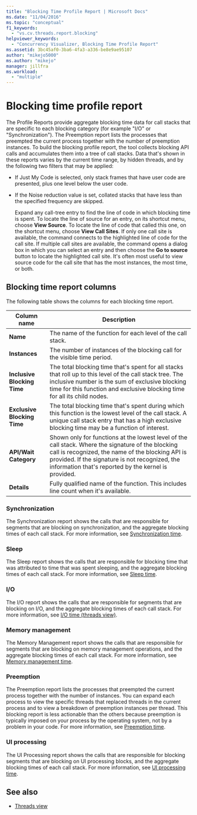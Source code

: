 ```yaml
---
title: "Blocking Time Profile Report | Microsoft Docs"
ms.date: "11/04/2016"
ms.topic: "conceptual"
f1_keywords:
  - "vs.cv.threads.report.blocking"
helpviewer_keywords:
  - "Concurrency Visualizer, Blocking Time Profile Report"
ms.assetid: 3bc45af0-3ba6-4fa3-a336-be8e9ae95107
author: "mikejo5000"
ms.author: "mikejo"
manager: jillfra
ms.workload:
  - "multiple"
---
```

# Blocking time profile report
The Profile Reports provide aggregate blocking time data for call stacks that are specific to each blocking category (for example "I/O" or "Synchronization"). The Preemption report lists the processes that preempted the current process together with the number of preemption instances. To build the blocking profile report, the tool collects blocking API calls and accumulates them into a tree of call stacks. Data that's shown in these reports varies by the current time range, by hidden threads, and by the following two filters that may be applied:

- If Just My Code is selected, only stack frames that have user code are presented, plus one level below the user code.

- If the Noise reduction value is set, collated stacks that have less than the specified frequency are skipped.

  Expand any call-tree entry to find the line of code in which blocking time is spent. To locate the line of source for an entry, on its shortcut menu, choose **View Source**. To locate the line of code that called this one, on the shortcut menu, choose **View Call Sites**. If only one call site is available, the command connects to the highlighted line of code for the call site. If multiple call sites are available, the command opens a dialog box in which you can select an entry and then choose the **Go to source** button to locate the highlighted call site. It's often most useful to view source code for the call site that has the most instances, the most time, or both.

## Blocking time report columns
 The following table shows the columns for each blocking time report.

|Column name|Description|
|-----------------|-----------------|
|**Name**|The name of the function for each level of the call stack.|
|**Instances**|The number of instances of the blocking call for the visible time period.|
|**Inclusive Blocking Time**|The total blocking time that's spent for all stacks that roll up to this level of the call stack tree. The inclusive number is the sum of exclusive blocking time for this function and exclusive blocking time for all its child nodes.|
|**Exclusive Blocking Time**|The total blocking time that's spent during which this function is the lowest level of the call stack. A unique call stack entry that has a high exclusive blocking time may be a function of interest.|
|**API/Wait Category**|Shown only for functions at the lowest level of the call stack. Where the signature of the blocking call is recognized, the name of the blocking API is provided. If the signature is not recognized, the information that's reported by the kernel is provided.|
|**Details**|Fully qualified name of the function. This includes line count when it's available.|

### Synchronization
 The Synchronization report shows the calls that are responsible for segments that are blocking on synchronization, and the aggregate blocking times of each call stack. For more information, see [Synchronization time](../profiling/synchronization-time.md).

### Sleep
 The Sleep report shows the calls that are responsible for blocking time that was attributed to time that was spent sleeping, and the aggregate blocking times of each call stack. For more information, see [Sleep time](../profiling/sleep-time.md).

### I/O
 The I/O report shows the calls that are responsible for segments that are blocking on I/O, and the aggregate blocking times of each call stack. For more information, see [I/O time (threads view)](../profiling/i-o-time-threads-view.md).

### Memory management
 The Memory Management report shows the calls that are responsible for segments that are blocking on memory management operations, and the aggregate blocking times of each call stack. For more information, see [Memory management time](../profiling/memory-management-time.md).

### Preemption
 The Preemption report lists the processes that preempted the current process together with the number of instances.  You can expand each process to view the specific threads that replaced threads in the current process and to view a breakdown of preemption instances per thread. This blocking report is less actionable than the others because preemption is typically imposed on your process by the operating system, not by a problem in your code. For more information, see [Preemption time](../profiling/preemption-time.md).

### UI processing
 The UI Processing report shows the calls that are responsible for blocking segments that are blocking on UI processing blocks, and the aggregate blocking times of each call stack. For more information, see [UI processing time](../profiling/ui-processing-time.md).

## See also
- [Threads view](../profiling/threads-view-parallel-performance.md)